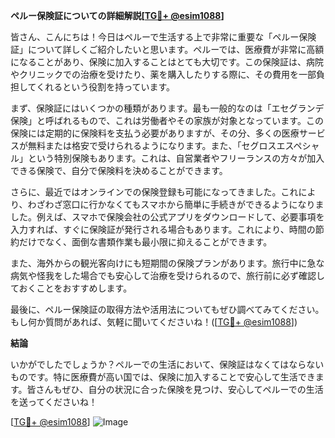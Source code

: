 **ペルー保険証についての詳細解説[[TG💪+ @esim1088](https://t.me/s/esim1088)]**

皆さん、こんにちは！今日はペルーで生活する上で非常に重要な「ペルー保険証」について詳しくご紹介したいと思います。ペルーでは、医療費が非常に高額になることがあり、保険に加入することはとても大切です。この保険証は、病院やクリニックでの治療を受けたり、薬を購入したりする際に、その費用を一部負担してくれるという役割を持っています。

まず、保険証にはいくつかの種類があります。最も一般的なのは「エセグランデ保険」と呼ばれるもので、これは労働者やその家族が対象となっています。この保険には定期的に保険料を支払う必要がありますが、その分、多くの医療サービスが無料または格安で受けられるようになります。また、「セグロスエスペシャル」という特別保険もあります。これは、自営業者やフリーランスの方々が加入できる保険で、自分で保険料を決めることができます。

さらに、最近ではオンラインでの保険登録も可能になってきました。これにより、わざわざ窓口に行かなくてもスマホから簡単に手続きができるようになりました。例えば、スマホで保険会社の公式アプリをダウンロードして、必要事項を入力すれば、すぐに保険証が発行される場合もあります。これにより、時間の節約だけでなく、面倒な書類作業も最小限に抑えることができます。

また、海外からの観光客向けにも短期間の保険プランがあります。旅行中に急な病気や怪我をした場合でも安心して治療を受けられるので、旅行前に必ず確認しておくことをおすすめします。

最後に、ペルー保険証の取得方法や活用法についてもぜひ調べてみてください。もし何か質問があれば、気軽に聞いてくださいね！([[TG💪+ @esim1088](https://t.me/s/esim1088)])

**結論**

いかがでしたでしょうか？ペルーでの生活において、保険証はなくてはならないものです。特に医療費が高い国では、保険に加入することで安心して生活できます。皆さんもぜひ、自分の状況に合った保険を見つけ、安心してペルーでの生活を送ってくださいね！

[[TG💪+ @esim1088](https://t.me/s/esim1088)] ![Image](https://i.postimg.cc/Y0z9fWf4/image.png)